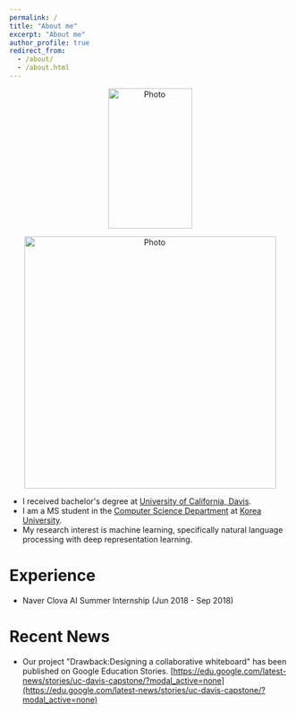 ```yaml
---
permalink: /
title: "About me"
excerpt: "About me"
author_profile: true
redirect_from: 
  - /about/
  - /about.html
---
```


<p align="center">
  <img src="https://yunwontae.github.io/images/yunwon.png?raw=true" alt="Photo" style="height: 250; width: 150px;"/> 
</p>

<p align="center">
  <img src="https://yunwontae.github.io/files/1.png?raw=true" alt="Photo" style="width: 450px;"/> 
</p>

* I received bachelor's degree at [University of California, Davis](https://www.ucdavis.edu/).
* I am a MS student in the [Computer Science Department](https://cs.korea.edu/cs_en/index.do) at [Korea University](http://www.korea.ac.kr/mbshome/mbs/en/index.do).
* My research interest is machine learning, specifically natural language processing with deep representation learning.

Experience
======
* Naver Clova AI Summer Internship (Jun 2018 - Sep 2018)

Recent News
======
* Our project "Drawback:Designing a collaborative whiteboard" has been published on Google Education Stories. [https://edu.google.com/latest-news/stories/uc-davis-capstone/?modal_active=none](https://edu.google.com/latest-news/stories/uc-davis-capstone/?modal_active=none)
